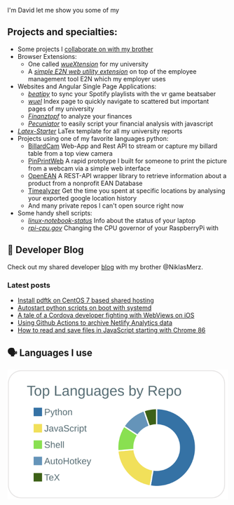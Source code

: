 I'm David let me show you some of my

## Projects and specialties:

* Some projects I [collaborate on with my brother](https://github.com/Merzlabs)
* Browser Extensions:
  * One called [*wueXtension*](https://github.com/DavidM42/wueXtension) for my university
  * A [*simple E2N web utility extension*](https://github.com/DavidM42/E2NCalculator) on top of the employee management tool E2N which my employer uses
* Websites and Angular Single Page Applications:
  * [*beatipy*](https://github.com/DavidM42/beatipy) to sync your Spotify playlists with the vr game beatsaber
  * [*wuel*](https://github.com/DavidM42/wuel) Index page to quickly navigate to scattered but important pages of my university
  * [*Finanztopf*](https://github.com/Merzlabs/finanztopf) to analyze your finances
  * [*Pecuniator*](https://github.com/Merzlabs/pecuniator) to easily script your financial analysis with javascript
* [*Latex-Starter*](https://github.com/DavidM42/Latex-Starter) LaTex template for all my university reports 
* Projects using one of my favorite languages python:
  * [BillardCam](https://github.com/DavidM42/BillardCam) Web-App and Rest API to stream or capture my billard table from a top view camera
  * [PinPrintWeb](https://github.com/DavidM42/PinPrintWeb) A rapid prototype I built for someone to print the picture from a webcam via a simple web interface
  * [OpenEAN](https://github.com/DavidM42/OpenEAN) A REST-API wrapper library to retrieve information about a product from a nonprofit EAN Database
  <!-- TODO open source RevY ? -->
  * [Timealyzer](https://github.com/DavidM42/Timealyzer) Get the time you spent at specific locations by analysing your exported google location history
  * And many private repos I can't open source right now
* Some handy shell scripts:
  * [*linux-notebook-status*](https://github.com/DavidM42/linux-notebook-status) Info about the status of your laptop 
  * [*rpi-cpu.gov*](https://github.com/DavidM42/rpi-cpu.gov) Changing the CPU governor of your RaspberryPi with

## 📩 Developer Blog
Check out my shared developer [blog](https://blog.merzlabs.com/) with my brother @NiklasMerz.
### Latest posts
<!-- BLOG-POST-LIST:START -->
- [Install pdftk on CentOS 7 based shared hosting](https://blog.merzlabs.com/posts/pdftk-shared-hosting/)
- [Autostart python scripts on boot with systemd](https://blog.merzlabs.com/posts/python-autostart-systemd/)
- [A tale of a Cordova developer fighting with WebViews on iOS](https://blog.merzlabs.com/posts/webview-history/)
- [Using Github Actions to archive Netlify Analytics data](https://blog.merzlabs.com/posts/netlify-analytics-archive/)
- [How to read and save files in JavaScript starting with Chrome 86](https://blog.merzlabs.com/posts/native-file-system/)
<!-- BLOG-POST-LIST:END -->

## 🗣️ Languages I use
[![](https://raw.githubusercontent.com/DavidM42/DavidM42/master/profile-summary-card-output/default/1-repos-per-language.svg)](https://github.com/vn7n24fzkq/github-profile-summary-cards)
